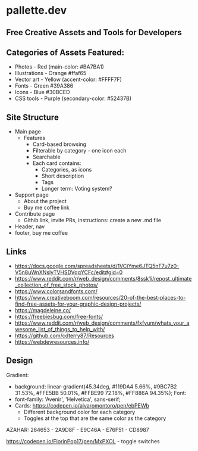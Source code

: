 # pallette.dev
## Free Creative Assets and Tools for Developers

## Categories of Assets Featured:
* Photos - Red (main-color: #BA7BA1)
* Illustrations - Orange #ffaf65
* Vector art - Yellow (accent-color: #FFFF7F)
* Fonts - Green #39A386
* Icons - Blue #30BCED
* CSS tools - Purple (secondary-color: #52437B)

## Site Structure
* Main page
  * Features
    * Card-based browsing
    * Filterable by category - one icon each
    * Searchable
    * Each card contains:
      * Categories, as icons
      * Short description
      * Tags
      * Longer term: Voting system?
* Support page
  * About the project
  * Buy me coffee link
* Contribute page
  * Githib link, invite PRs, instructions: create a new .md file
* Header, nav
* footer, buy me coffee


## Links

* https://docs.google.com/spreadsheets/d/1VCiYme6JTQ5nF7u7z0-V5n8uWnXNslyTVHSDVqqYCFc/edit#gid=0
* https://www.reddit.com/r/web_design/comments/8ssk1i/repost_ultimate_collection_of_free_stock_photos/
* https://www.colorsandfonts.com/
* https://www.creativeboom.com/resources/20-of-the-best-places-to-find-free-assets-for-your-graphic-design-projects/
* https://magdeleine.co/
* https://freebiesbug.com/free-fonts/
* https://www.reddit.com/r/web_design/comments/fxfyum/whats_your_awesome_list_of_things_to_help_with/
* https://github.com/cdterry87/Resources
* https://webdevresources.info/


## Design

Gradient:
* background: linear-gradient(45.34deg, #119DA4 5.66%, #9BC7B2 31.53%, #FFE5BB 50.01%, #FFBE99 72.18%, #FF886A 94.35%);
Font:
* font-family: 'Avenir', 'Helvetica', sans-serif;
* Cards: https://codepen.io/alvaromontoro/pen/ebPEWb
  * Different background color for each category
  * Toggles at the top that are the same color as the category

AZAHAR: 264653 - 2A9D8F - E9C46A - E76F51 - CD8987 

https://codepen.io/FlorinPop17/pen/MxPXOL - toggle switches

